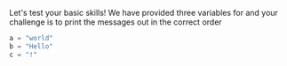 Let's test your basic skills! We have provided three variables for and your challenge is to print the messages out in the correct order

```py
a = "world"
b = "Hello"
c = "!"
```

